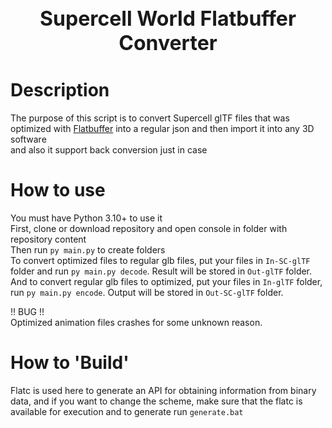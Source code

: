 <p align="center">
<h1 align="center" style="font-size: 32px;"> Supercell World Flatbuffer Converter </h1>
</p>

# Description
The purpose of this script is to convert Supercell glTF files that was optimized with [Flatbuffer](https://github.com/google/flatbuffers) into a regular json and then import it into any 3D software  
and also it support back conversion just in case

# How to use
You must have Python 3.10+ to use it  
First, clone or download repository and open console in folder with repository content  
Then run ```py main.py``` to create folders  
To convert optimized files to regular glb files, put your files in ```In-SC-glTF``` folder and run ```py main.py decode```. Result will be stored in ```Out-glTF``` folder.
And to convert regular glb files to optimized, put your files in ```In-glTF``` folder, run ```py main.py encode```. Output will be stored in ```Out-SC-glTF``` folder.

!! BUG !!  
Optimized animation files crashes for some unknown reason.

# How to 'Build'
Flatc is used here to generate an API for obtaining information from binary data, and if you want to change the scheme, make sure that the flatc is available for execution and to generate run ```generate.bat```